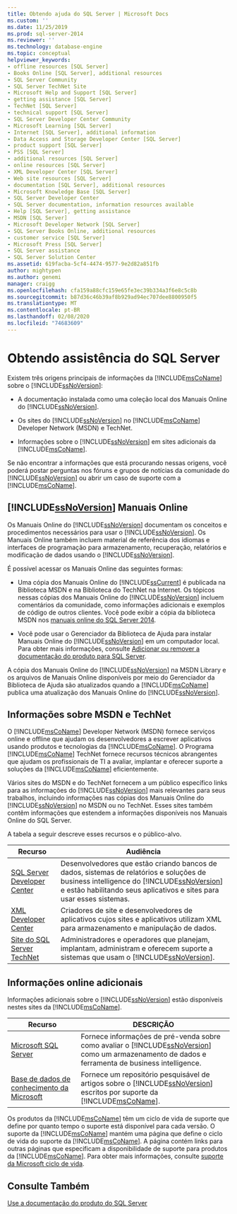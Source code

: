 ```yaml
---
title: Obtendo ajuda do SQL Server | Microsoft Docs
ms.custom: ''
ms.date: 11/25/2019
ms.prod: sql-server-2014
ms.reviewer: ''
ms.technology: database-engine
ms.topic: conceptual
helpviewer_keywords:
- offline resources [SQL Server]
- Books Online [SQL Server], additional resources
- SQL Server Community
- SQL Server TechNet Site
- Microsoft Help and Support [SQL Server]
- getting assistance [SQL Server]
- TechNet [SQL Server]
- technical support [SQL Server]
- SQL Server Developer Center Community
- Microsoft Learning [SQL Server]
- Internet [SQL Server], additional information
- Data Access and Storage Developer Center [SQL Server]
- product support [SQL Server]
- PSS [SQL Server]
- additional resources [SQL Server]
- online resources [SQL Server]
- XML Developer Center [SQL Server]
- Web site resources [SQL Server]
- documentation [SQL Server], additional resources
- Microsoft Knowledge Base [SQL Server]
- SQL Server Developer Center
- SQL Server documentation, information resources available
- Help [SQL Server], getting assistance
- MSDN [SQL Server]
- Microsoft Developer Network [SQL Server]
- SQL Server Books Online, additional resources
- customer service [SQL Server]
- Microsoft Press [SQL Server]
- SQL Server assistance
- SQL Server Solution Center
ms.assetid: 619facba-5cf4-4474-9577-9e2d82a851fb
author: mightypen
ms.author: genemi
manager: craigg
ms.openlocfilehash: cfa159a88cfc159e65fe3ec39b334a3f6e8c5c8b
ms.sourcegitcommit: b87d36c46b39af8b929ad94ec707dee8800950f5
ms.translationtype: MT
ms.contentlocale: pt-BR
ms.lasthandoff: 02/08/2020
ms.locfileid: "74683609"
---
```

# <a name="getting-sql-server-assistance"></a>Obtendo assistência do SQL Server
  Existem três origens principais de informações da [!INCLUDE[msCoName](../includes/msconame-md.md)] sobre o [!INCLUDE[ssNoVersion](../includes/ssnoversion-md.md)]:  
  
-   A documentação instalada como uma coleção local dos Manuais Online do [!INCLUDE[ssNoVersion](../includes/ssnoversion-md.md)].  
  
-   Os sites do [!INCLUDE[ssNoVersion](../includes/ssnoversion-md.md)] no [!INCLUDE[msCoName](../includes/msconame-md.md)] Developer Network (MSDN) e TechNet.  
  
-   Informações sobre o [!INCLUDE[ssNoVersion](../includes/ssnoversion-md.md)] em sites adicionais da [!INCLUDE[msCoName](../includes/msconame-md.md)].  
  
 Se não encontrar a informações que está procurando nessas origens, você poderá postar perguntas nos fóruns e grupos de notícias da comunidade do [!INCLUDE[ssNoVersion](../includes/ssnoversion-md.md)] ou abrir um caso de suporte com a [!INCLUDE[msCoName](../includes/msconame-md.md)].  
  
## <a name="includessnoversionincludesssnoversion-mdmd-books-online"></a>[!INCLUDE[ssNoVersion](../includes/ssnoversion-md.md)] Manuais Online  
 Os Manuais Online do [!INCLUDE[ssNoVersion](../includes/ssnoversion-md.md)] documentam os conceitos e procedimentos necessários para usar o [!INCLUDE[ssNoVersion](../includes/ssnoversion-md.md)]. Os Manuais Online também incluem material de referência dos idiomas e interfaces de programação para armazenamento, recuperação, relatórios e modificação de dados usando o [!INCLUDE[ssNoVersion](../includes/ssnoversion-md.md)].  
  
 É possível acessar os Manuais Online das seguintes formas:  
  
-   Uma cópia dos Manuais Online do [!INCLUDE[ssCurrent](../includes/sscurrent-md.md)] é publicada na Biblioteca MSDN e na Biblioteca do TechNet na Internet. Os tópicos nessas cópias dos Manuais Online do [!INCLUDE[ssNoVersion](../includes/ssnoversion-md.md)] incluem comentários da comunidade, como informações adicionais e exemplos de código de outros clientes. Você pode exibir a cópia da biblioteca MSDN nos [manuais online do SQL Server 2014](../2014-toc/index.yml).  
  
-   Você pode usar o Gerenciador da Biblioteca de Ajuda para instalar Manuais Online do [!INCLUDE[ssNoVersion](../includes/ssnoversion-md.md)] em um computador local. Para obter mais informações, consulte [Adicionar ou remover a documentação do produto para SQL Server](../2014-toc/index.yml).  
  
 A cópia dos Manuais Online do [!INCLUDE[ssNoVersion](../includes/ssnoversion-md.md)] na MSDN Library e os arquivos de Manuais Online disponíveis por meio do Gerenciador da Biblioteca de Ajuda são atualizados quando a [!INCLUDE[msCoName](../includes/msconame-md.md)] publica uma atualização dos Manuais Online do [!INCLUDE[ssNoVersion](../includes/ssnoversion-md.md)].  
  
## <a name="information-on-msdn-and-technet"></a>Informações sobre MSDN e TechNet  
 O [!INCLUDE[msCoName](../includes/msconame-md.md)] Developer Network (MSDN) fornece serviços online e offline que ajudam os desenvolvedores a escrever aplicativos usando produtos e tecnologias da [!INCLUDE[msCoName](../includes/msconame-md.md)]. O Programa [!INCLUDE[msCoName](../includes/msconame-md.md)] TechNet fornece recursos técnicos abrangentes que ajudam os profissionais de TI a avaliar, implantar e oferecer suporte a soluções da [!INCLUDE[msCoName](../includes/msconame-md.md)] eficientemente.  
  
 Vários sites do MSDN e do TechNet fornecem a um público específico links para as informações do [!INCLUDE[ssNoVersion](../includes/ssnoversion-md.md)] mais relevantes para seus trabalhos, incluindo informações nas cópias dos Manuais Online do [!INCLUDE[ssNoVersion](../includes/ssnoversion-md.md)] no MSDN ou no TechNet. Esses sites também contêm informações que estendem a informações disponíveis nos Manuais Online do SQL Server.  
  
 A tabela a seguir descreve esses recursos e o público-alvo.  
  
|Recurso|Audiência|  
|--------------|--------------|  
|[SQL Server Developer Center](https://msdn.microsoft.com/sqlserver/)|Desenvolvedores que estão criando bancos de dados, sistemas de relatórios e soluções de business intelligence do [!INCLUDE[ssNoVersion](../includes/ssnoversion-md.md)] e estão habilitando seus aplicativos e sites para usar esses sistemas.|  
|[XML Developer Center](https://go.microsoft.com/fwlink/?LinkId=42458)|Criadores de site e desenvolvedores de aplicativos cujos sites e aplicativos utilizam XML para armazenamento e manipulação de dados.|  
|[Site do SQL Server TechNet](https://technet.microsoft.com/sqlserver/dn135309)|Administradores e operadores que planejam, implantam, administram e oferecem suporte a sistemas que usam o [!INCLUDE[ssNoVersion](../includes/ssnoversion-md.md)].|  
  
## <a name="additional-online-information"></a>Informações online adicionais  
 Informações adicionais sobre o [!INCLUDE[ssNoVersion](../includes/ssnoversion-md.md)] estão disponíveis nestes sites da [!INCLUDE[msCoName](../includes/msconame-md.md)].  
  
|Recurso|DESCRIÇÃO|  
|--------------|-----------------|  
|[Microsoft SQL Server](https://go.microsoft.com/fwlink/?linkid=8504)|Fornece informações de pré-venda sobre como avaliar o [!INCLUDE[ssNoVersion](../includes/ssnoversion-md.md)] como um armazenamento de dados e ferramenta de business intelligence.|  
|[Base de dados de conhecimento da Microsoft](https://go.microsoft.com/fwlink/?LinkId=42461)|Fornece um repositório pesquisável de artigos sobre o [!INCLUDE[ssNoVersion](../includes/ssnoversion-md.md)] escritos por suporte da [!INCLUDE[msCoName](../includes/msconame-md.md)].|    
  
 Os produtos da [!INCLUDE[msCoName](../includes/msconame-md.md)] têm um ciclo de vida de suporte que define por quanto tempo o suporte está disponível para cada versão. O suporte da [!INCLUDE[msCoName](../includes/msconame-md.md)] mantém uma página que define o ciclo de vida do suporte da [!INCLUDE[msCoName](../includes/msconame-md.md)]. A página contém links para outras páginas que especificam a disponibilidade de suporte para produtos da [!INCLUDE[msCoName](../includes/msconame-md.md)]. Para obter mais informações, consulte [suporte da Microsoft ciclo de vida](https://go.microsoft.com/fwlink/?LinkId=98306).  
  
## <a name="see-also"></a>Consulte Também  
 [Use a documentação do produto do SQL Server](../2014-toc/index.yml)  
  
  
